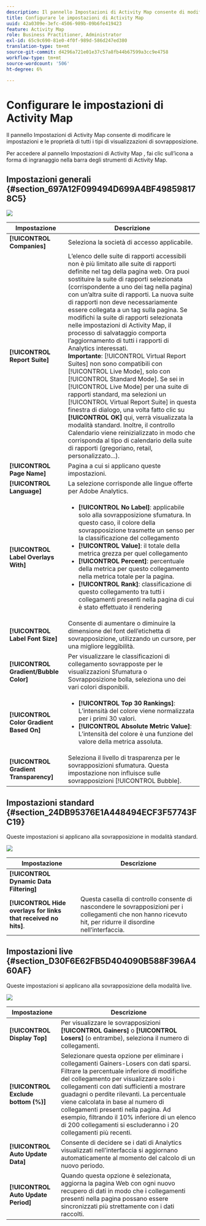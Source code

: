 ```yaml
---
description: Il pannello Impostazioni di Activity Map consente di modificare le impostazioni e le proprietà di tutti i tipi di visualizzazioni di sovrapposizione.
title: Configurare le impostazioni di Activity Map
uuid: 42a0309e-3efc-4506-989b-09b6fe419423
feature: Activity Map
role: Business Practitioner, Administrator
exl-id: 65c9c690-81e0-4f0f-989d-586d247ed380
translation-type: tm+mt
source-git-commit: d4296a721e01e37c57a8fb44b67599a3cc9e4758
workflow-type: tm+mt
source-wordcount: '506'
ht-degree: 6%

---
```


# Configurare le impostazioni di Activity Map

Il pannello Impostazioni di Activity Map consente di modificare le impostazioni e le proprietà di tutti i tipi di visualizzazioni di sovrapposizione.

Per accedere al pannello Impostazioni di Activity Map , fai clic sull’icona a forma di ingranaggio nella barra degli strumenti di Activity Map.

## Impostazioni generali {#section_697A12F099494D699A4BF498598178C5}

![](assets/settings_other.png)

| Impostazione | Descrizione |
| --- | --- |
| **[!UICONTROL Companies]** | Seleziona la società di accesso applicabile. |
| **[!UICONTROL Report Suite]** | L’elenco delle suite di rapporti accessibili non è più limitato alle suite di rapporti definite nel tag della pagina web. Ora puoi sostituire la suite di rapporti selezionata (corrispondente a uno dei tag nella pagina) con un’altra suite di rapporti. La nuova suite di rapporti non deve necessariamente essere collegata a un tag sulla pagina. Se modifichi la suite di rapporti selezionata nelle impostazioni di Activity Map, il processo di salvataggio comporta l’aggiornamento di tutti i rapporti di Analytics interessati.<br>**Importante**:  [!UICONTROL Virtual Report Suites] non sono compatibili con  [!UICONTROL Live Mode], solo con  [!UICONTROL Standard Mode]. Se sei in [!UICONTROL Live Mode] per una suite di rapporti standard, ma selezioni un [!UICONTROL Virtual Report Suite] in questa finestra di dialogo, una volta fatto clic su **[!UICONTROL OK]** qui, verrà visualizzata la modalità standard. Inoltre, il controllo Calendario viene reinizializzato in modo che corrisponda al tipo di calendario della suite di rapporti (gregoriano, retail, personalizzato...). |
| **[!UICONTROL Page Name]** | Pagina a cui si applicano queste impostazioni. |
| **[!UICONTROL Language]** | La selezione corrisponde alle lingue offerte per Adobe Analytics. |
| **[!UICONTROL Label Overlays With]** | <ul><li>**[!UICONTROL No Label]**: applicabile solo alla sovrapposizione sfumatura. In questo caso, il colore della sovrapposizione trasmette un senso per la classificazione del collegamento</li><li>**[!UICONTROL Value]**: il totale della metrica grezza per quel collegamento</li><li>**[!UICONTROL Percent]**: percentuale della metrica per questo collegamento nella metrica totale per la pagina.</li><li>**[!UICONTROL Rank]**: classificazione di questo collegamento tra tutti i collegamenti presenti nella pagina di cui è stato effettuato il rendering</li></ul> |
| **[!UICONTROL Label Font Size]** | Consente di aumentare o diminuire la dimensione del font dell’etichetta di sovrapposizione, utilizzando un cursore, per una migliore leggibilità. |
| **[!UICONTROL Gradient/Bubble Color]** | Per visualizzare le classificazioni di collegamento sovrapposte per le visualizzazioni Sfumatura o Sovrapposizione bolla, seleziona uno dei vari colori disponibili. |
| **[!UICONTROL Color Gradient Based On]** | <ul><li>**[!UICONTROL Top 30 Rankings]**: L’intensità del colore viene normalizzata per i primi 30 valori.</li><li>**[!UICONTROL Absolute Metric Value]**: L’intensità del colore è una funzione del valore della metrica assoluta.</li></ul> |
| **[!UICONTROL Gradient Transparency]** | Seleziona il livello di trasparenza per le sovrapposizioni sfumatura. Questa impostazione non influisce sulle sovrapposizioni [!UICONTROL Bubble]. |

## Impostazioni standard {#section_24DB95376E1A448494ECF3F57743FC19}

Queste impostazioni si applicano alla sovrapposizione in modalità standard.

![](assets/settings_standard.png)

| Impostazione | Descrizione |
| --- | --- |
| **[!UICONTROL Dynamic Data Filtering]** |  |
| **[!UICONTROL Hide overlays for links that received no hits]**. | Questa casella di controllo consente di nascondere le sovrapposizioni per i collegamenti che non hanno ricevuto hit, per ridurre il disordine nell’interfaccia. |

## Impostazioni live {#section_D30F6E62FB5D404090B588F396A460AF}

Queste impostazioni si applicano alla sovrapposizione della modalità live.

![](assets/settings_live.png)

| Impostazione | Descrizione |
|---|---|
| **[!UICONTROL Display Top]** | Per visualizzare le sovrapposizioni **[!UICONTROL Gainers]** o **[!UICONTROL Losers]** (o entrambe), seleziona il numero di collegamenti. |
| **[!UICONTROL Exclude bottom (%)]** | Selezionare questa opzione per eliminare i collegamenti Gainers-Losers con dati sparsi. Filtrare la percentuale inferiore di modifiche del collegamento per visualizzare solo i collegamenti con dati sufficienti a mostrare guadagni o perdite rilevanti. La percentuale viene calcolata in base al numero di collegamenti presenti nella pagina. Ad esempio, filtrando il 10% inferiore di un elenco di 200 collegamenti si escluderanno i 20 collegamenti più recenti. |
| **[!UICONTROL Auto Update Data]** | Consente di decidere se i dati di Analytics visualizzati nell’interfaccia si aggiornano automaticamente al momento del calcolo di un nuovo periodo. |
| **[!UICONTROL Auto Update Period]** | Quando questa opzione è selezionata, aggiorna la pagina Web con ogni nuovo recupero di dati in modo che i collegamenti presenti nella pagina possano essere sincronizzati più strettamente con i dati raccolti. |
